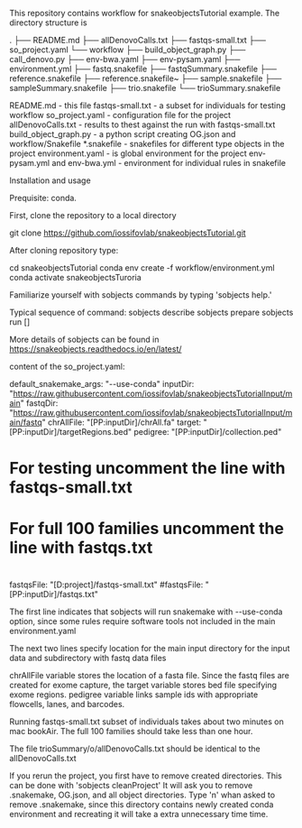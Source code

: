 This repository contains workflow for snakeobjectsTutorial example.
The directory structure is

.
├── README.md
├── allDenovoCalls.txt
├── fastqs-small.txt
├── so_project.yaml
└── workflow
    ├── build_object_graph.py
    ├── call_denovo.py
    ├── env-bwa.yaml
    ├── env-pysam.yaml
    ├── environment.yml
    ├── fastq.snakefile
    ├── fastqSummary.snakefile
    ├── reference.snakefile
    ├── reference.snakefile~
    ├── sample.snakefile
    ├── sampleSummary.snakefile
    ├── trio.snakefile
    └── trioSummary.snakefile

README.md - this file
fastqs-small.txt      - a subset for individuals for testing workflow
so_project.yaml       - configuration file for the project
allDenovoCalls.txt    - results to thest against the run with fastqs-small.txt
build_object_graph.py - a python script creating OG.json and workflow/Snakefile
*.snakefile - snakefiles for different type objects in the project
environment.yaml      - is global environment for the project
env-pysam.yml and env-bwa.yml - environment for individual rules in snakefile

Installation and usage

Prequisite: conda.

First, clone the repository to a local directory

git clone https://github.com/iossifovlab/snakeobjectsTutorial.git

After cloning repository type:

cd snakeobjectsTutorial
conda env create -f workflow/environment.yml
conda activate snakeobjectsTuroria

Familiarize yourself with sobjects commands by typing 'sobjects help.'

Typical sequence of command:
sobjects describe
sobjects prepare
sobjects run [<args>]

More details of sobjects can be found in https://snakeobjects.readthedocs.io/en/latest/

content of the so_project.yaml:

default_snakemake_args: "--use-conda"
inputDir:   "https://raw.githubusercontent.com/iossifovlab/snakeobjectsTutorialInput/main"
fastqDir:   "https://raw.githubusercontent.com/iossifovlab/snakeobjectsTutorialInput/main/fastq"
chrAllFile: "[PP:inputDir]/chrAll.fa"
target:     "[PP:inputDir]/targetRegions.bed"
pedigree:   "[PP:inputDir]/collection.ped"
#
# For testing uncomment the line with fastqs-small.txt
# For full 100 families uncomment the line with fastqs.txt
#
#
fastqsFile: "[D:project]/fastqs-small.txt"
#fastqsFile: "[PP:inputDir]/fastqs.txt"

The first line indicates that sobjects will run snakemake with --use-conda option, since some rules require software tools not included in the main environment.yaml

The next two lines specify location for the main input directory for the input data and subdirectory with fastq data files

chrAllFile variable stores the location of a fasta file.
Since the fastq files are created for exome capture, the target variable stores
bed file specifying exome regions.
pedigree variable links sample ids with appropriate flowcells, lanes, and barcodes.

Running fastqs-small.txt subset of individuals takes about two minutes on mac bookAir. The full 100 families should take less than one hour.

The file trioSummary/o/allDenovoCalls.txt should be identical to the allDenovoCalls.txt

If you rerun the project, you first have to remove created directories.
This can be done with 'sobjects cleanProject'
It will ask you to remove .snakemake, OG.json, and all object directories.
Type 'n' whan asked to remove .snakemake, since this directory contains newly created conda environment and recreating it will take a extra unnecessary time time.



